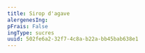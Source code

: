 ```yaml
---
title: Sirop d'agave
alergenesIng:
pFrais: False
ingType: sucres
uuid: 502fe6a2-32f7-4c8a-b22a-bb45bab638e1
---
```

